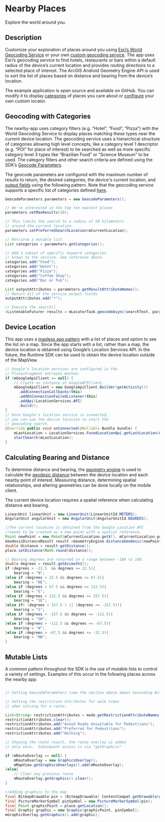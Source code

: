 # Nearby Places
Explore the world around you.

## Description
Customize your exploration of places around you using [Esri’s World Geocoding Service](https://developers.arcgis.com/features/geocoding/) or your own [custom geocoding service](http://desktop.arcgis.com/en/arcmap/latest/manage-data/geocoding/the-geocoding-workflow.htm). The app uses Esri’s geocoding service to find hotels, restaurants or bars within a default radius of the device’s current location and provides routing directions to a selected place of interest. The ArcGIS Android Geometry Engine API is used to sort the list of places based on distance and bearing from the device’s location.

The example application is open source and available on GitHub. You can modify it to display [categories](https://developers.arcgis.com/rest/geocode/api-reference/geocoding-category-filtering.htm) of places you care about or [configure](http://desktop.arcgis.com/en/arcmap/latest/manage-data/geocoding/creating-an-address-locator.htm) your own custom locator.

## Geocoding with Categories
The nearby-app uses category filters (e.g. “Hotel”, “Food”, “Pizza”) with the World Geocoding Service to display places matching these types near the current device location. The geocoding service uses a hierarchical structure of categories allowing high level concepts, like a category level 1 descriptor (e.g. “POI” for place of interest) to be searched as well as more specific category level 3 types like “Brazilian Food” or “Science Museum” to be used. The category filters and other search criteria are defined using the SDK’s [Geocode Parameters](https://developers.arcgis.com/android/latest/api-reference/reference/com/esri/arcgisruntime/tasks/geocode/GeocodeParameters.html).

The geocode parameters are configured with the maximum number of results to return, the desired categories, the device's current location, and [output fields](https://developers.arcgis.com/rest/geocode/api-reference/geocoding-service-output.htm#ESRI_SECTION1_42D7D3D0231241E9B656C01438209440) using the following pattern.  Note that the geocoding service supports a specific list of categories defined [here](https://developers.arcgis.com/rest/geocode/api-reference/geocoding-category-filtering.htm#ESRI_SECTION1_502B3FE2028145D7B189C25B1A00E17B).

```java
GeocodeParameters parameters = new GeocodeParameters();

// We're interested in the top ten nearest places
parameters.setMaxResults(10);

// This limits the search to a radius of 50 kilometers
// around the current location.
parameters.setPreferredSearchLocation(mCurrentLocation);

// Retrieve a mutable list
List categories = parameters.getCategories();

// Add a subset of specific keyword categories
// known to the service. See reference above.
categories.add("Food");
categories.add("Hotel");
categories.add("Pizza");
categories.add("Coffee Shop");
categories.add("Bar or Pub");

List outputAttributes = parameters.getResultAttributeNames();
// Return all of the service output fields
outputAttributes.add("*");

// Execute the search[]
<ListenableFuture> results = mLocatorTask.geocodeAsync(searchText, parameters);
```

## Device Location
This app uses a [mapless app pattern](https://developers.arcgis.com/android/guide/determine-your-app-map-pattern.htm#ESRI_SECTION1_58C46384E3484890A47629F8F12E6EF5) with a list of places and option to see the list on a map. Since the app starts with a list, rather than a map, the device location is obtained using Google’s Location Services API. In the future, the Runtime SDK can be used to obtain the device location outside of the MapView.

```java
// Google's location services are configured in the
// PlacesFragment onCreate method.
if (mGoogleApiClient == null) {
    // Create an instance of GoogleAPIClient.
    mGoogleApiClient = new GoogleApiClient.Builder(getActivity())
      .addConnectionCallbacks(this)
      .addOnConnectionFailedListener(this)
      .addApi(LocationServices.API)
      .build();
}
// Once Google's location service is connected,
// you can use the device location to start the 
// geocoding search.
@Override public void onConnected(@Nullable Bundle bundle) {
    mLastLocation = LocationServices.FusedLocationApi.getLastLocation(mGoogleApiClient);
    startSearch(mLastLocation);
}
```

## Calculating Bearing and Distance
To determine distance and bearing, the [geometry engine](https://developers.arcgis.com/android/latest/api-reference/reference/com/esri/arcgisruntime/geometry/GeometryEngine.html) is used to calculate the [geodesic distance](https://geonet.esri.com/groups/coordinate-reference-systems/blog/2014/09/01/geodetic-distances-how-long-is-that-line-again) between the device location and each nearby point of interest. Measuring distance, determining spatial relationships, and altering geometries can be done locally on the mobile client.

The current device location requires a spatial reference when calculating distance and bearing.

```java
LinearUnit linearUnit = new LinearUnit(LinearUnitId.METERS);
AngularUnit angularUnit = new AngularUnit(AngularUnitId.DEGREES);

//The current location is obtained from the Google Location API 
//needs to be created as a new point with a spatial reference.
Point newPoint = new Point(mCurrentLocation.getX(), mCurrentLocation.getY(), place.getLocation().getSpatialReference() );
GeodesicDistanceResult result =GeometryEngine.distanceGeodesic(newPoint, place.getLocation(),linearUnit, angularUnit, GeodeticCurveType.GEODESIC);
double distance = result.getDistance();
place.setDistance(Math.round(distance));

// Bearing degrees are returned in a range between -180 to 180.
double degrees = result.getAzimuth1();
if (degrees > -22.5  && degrees <= 22.5){
    bearing = "N";
}else if (degrees > 22.5 && degrees <= 67.5){
    bearing = "NE";
}else if (degrees > 67.5 && degrees <= 112.5){
    bearing = "E";
}else if (degrees > 112.5 && degrees <= 157.5){
    bearing = "SE";
}else if( (degrees > 157.5 ) || (degrees <= -157.5)){
    bearing = "S";
}else if (degrees > -157.5 && degrees <= -112.5){
    bearing = "SW";
}else if (degrees > -112.5 && degrees <= -67.5){
    bearing = "W";
}else if (degrees > -67.5 && degrees <= -22.5){
    bearing = "NW";
}
```

## Mutable Lists
A common pattern throughout the SDK is the use of mutable lists to control a variety of settings.  Examples of this occur in the following places across the nearby app:

```java

// Setting GeocodeParameters (see the section above about Geocoding With Categories)

// Setting the restriction attributes for walk times
// when solving for a route.

List<String> restrictionAttributes = mode.getRestrictionAttributeNames();
restrictionAttributes.clear();
restrictionAttributes.add("Avoid Roads Unsuitable for Pedestrians");
restrictionAttributes.add("Preferred for Pedestrians");
restrictionAttributes.add("Walking");

// Showing the route result, the route overlay is added
// only once.  Subsequent access is via "getGraphcis"

if (mRouteOverlay == null) {
    mRouteOverlay = new GraphicsOverlay();
    mMapView.getGraphicsOverlays().add(mRouteOverlay);
}else{
    // Clear any previous route
    mRouteOverlay.getGraphics().clear();
}

//Adding graphics to the map
final BitmapDrawable pin = (BitmapDrawable) ContextCompat.getDrawable(getActivity(),getDrawableForPlace(place)) ;
final PictureMarkerSymbol pinSymbol = new PictureMarkerSymbol(pin);
final Point graphicPoint = place.getLocation();
final Graphic graphic = new Graphic(graphicPoint, pinSymbol);
mGraphicOverlay.getGraphics().add(graphic);
```

